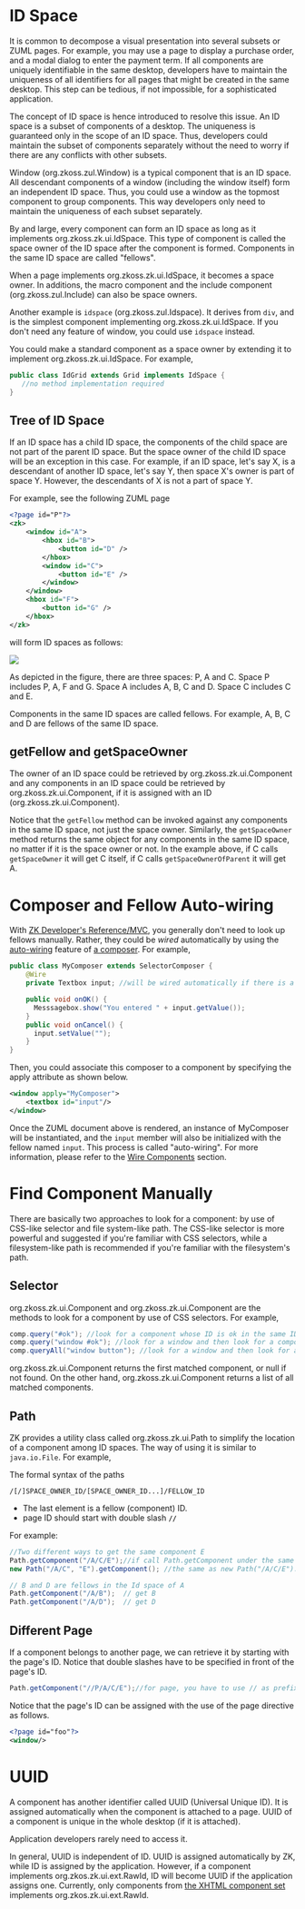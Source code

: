 # ID Space

It is common to decompose a visual presentation into several subsets or
ZUML pages. For example, you may use a page to display a purchase order,
and a modal dialog to enter the payment term. If all components are
uniquely identifiable in the same desktop, developers have to maintain
the uniqueness of all identifiers for all pages that might be created in
the same desktop. This step can be tedious, if not impossible, for a
sophisticated application.

The concept of ID space is hence introduced to resolve this issue. An ID
space is a subset of components of a desktop. The uniqueness is
guaranteed only in the scope of an ID space. Thus, developers could
maintain the subset of components separately without the need to worry
if there are any conflicts with other subsets.

Window (<javadoc>org.zkoss.zul.Window</javadoc>) is a typical component
that is an ID space. All descendant components of a window (including
the window itself) form an independent ID space. Thus, you could use a
window as the topmost component to group components. This way developers
only need to maintain the uniqueness of each subset separately.

By and large, every component can form an ID space as long as it
implements <javadoc type="interface">org.zkoss.zk.ui.IdSpace</javadoc>.
This type of component is called the space owner of the ID space after
the component is formed. Components in the same ID space are called
"fellows".

When a page implements
<javadoc type="interface">org.zkoss.zk.ui.IdSpace</javadoc>, it becomes
a space owner. In additions, the macro component and the include
component (<javadoc>org.zkoss.zul.Include</javadoc>) can also be space
owners.

Another example is `idspace` (<javadoc>org.zkoss.zul.Idspace</javadoc>).
It derives from `div`, and is the simplest component implementing
<javadoc type="interface">org.zkoss.zk.ui.IdSpace</javadoc>. If you
don't need any feature of window, you could use `idspace` instead.

You could make a standard component as a space owner by extending it to
implement <javadoc type="interface">org.zkoss.zk.ui.IdSpace</javadoc>.
For example,

``` java
public class IdGrid extends Grid implements IdSpace {
   //no method implementation required
}
```

## Tree of ID Space

If an ID space has a child ID space, the components of the child space
are not part of the parent ID space. But the space owner of the child ID
space will be an exception in this case. For example, if an ID space,
let's say X, is a descendant of another ID space, let's say Y, then
space X's owner is part of space Y. However, the descendants of X is not
a part of space Y.

For example, see the following ZUML page

``` xml
<?page id="P"?>
<zk>
    <window id="A">
        <hbox id="B">
            <button id="D" />
        </hbox>
        <window id="C">
            <button id="E" />
        </window>
    </window>
    <hbox id="F">
        <button id="G" />
    </hbox>
</zk>
```

will form ID spaces as follows:

![]({{site.baseurl}}/zk_dev_ref/images/zk_the_id_space.jpg)

As depicted in the figure, there are three spaces: P, A and C. Space P
includes P, A, F and G. Space A includes A, B, C and D. Space C includes
C and E.

Components in the same ID spaces are called fellows. For example, A, B,
C and D are fellows of the same ID space.

## getFellow and getSpaceOwner

The owner of an ID space could be retrieved by
<javadoc method="getSpaceOwner()" type="interface">org.zkoss.zk.ui.Component</javadoc>
and any components in an ID space could be retrieved by
<javadoc method="getFellow(java.lang.String)" type="interface">org.zkoss.zk.ui.Component</javadoc>,
if it is assigned with an ID
(<javadoc method="setId(java.lang.String)" type="interface">org.zkoss.zk.ui.Component</javadoc>).

Notice that the `getFellow` method can be invoked against any components
in the same ID space, not just the space owner. Similarly, the
`getSpaceOwner` method returns the same object for any components in the
same ID space, no matter if it is the space owner or not. In the example
above, if C calls `getSpaceOwner` it will get C itself, if C calls
`getSpaceOwnerOfParent` it will get A.

# Composer and Fellow Auto-wiring

With [ZK Developer's
Reference/MVC]({{site.baseurl}}/zk_dev_ref/MVC), you generally
don't need to look up fellows manually. Rather, they could be *wired*
automatically by using the
[auto-wiring]({{site.baseurl}}/zk_dev_ref/MVC/Controller/Wire_Variables)
feature of [a
composer]({{site.baseurl}}/zk_dev_ref/MVC/Controller). For
example,

``` java
public class MyComposer extends SelectorComposer {
    @Wire
    private Textbox input; //will be wired automatically if there is a fellow named input

    public void onOK() {
      Messsagebox.show("You entered " + input.getValue());
    }
    public void onCancel() {
      input.setValue("");
    }
}
```

Then, you could associate this composer to a component by specifying the
apply attribute as shown below.

``` xml
<window apply="MyComposer">
    <textbox id="input"/>
</window>
```

Once the ZUML document above is rendered, an instance of MyComposer will
be instantiated, and the `input` member will also be initialized with
the fellow named `input`. This process is called "auto-wiring". For more
information, please refer to the [Wire
Components]({{site.baseurl}}/zk_dev_ref/MVC/Controller/Wire_Components)
section.

# Find Component Manually

There are basically two approaches to look for a component: by use of
CSS-like selector and file system-like path. The CSS-like selector is
more powerful and suggested if you're familiar with CSS selectors, while
a filesystem-like path is recommended if you're familiar with the
filesystem's path.

## Selector

<javadoc method="query(java.lang.String)" type="interface">org.zkoss.zk.ui.Component</javadoc>
and
<javadoc method="queryAll(java.lang.String)" type="interface">org.zkoss.zk.ui.Component</javadoc>
are the methods to look for a component by use of CSS selectors. For
example,

``` java
comp.query("#ok"); //look for a component whose ID is ok in the same ID space
comp.query("window #ok"); //look for a window and then look for a component with ID=ok in the window
comp.queryAll("window button"); //look for a window and then look for all buttons in the window
```

<javadoc method="query(java.lang.String)" type="interface">org.zkoss.zk.ui.Component</javadoc>
returns the first matched component, or null if not found. On the other
hand,
<javadoc method="queryAll(java.lang.String)" type="interface">org.zkoss.zk.ui.Component</javadoc>
returns a list of all matched components.

## Path

ZK provides a utility class called
<javadoc>org.zkoss.zk.ui.Path</javadoc> to simplify the location of a
component among ID spaces. The way of using it is similar to
`java.io.File`. For example,

The formal syntax of the paths

``` text
/[/]SPACE_OWNER_ID/[SPACE_OWNER_ID...]/FELLOW_ID
```

- The last element is a fellow (component) ID.
- page ID should start with double slash **`//`**

For example:

``` java
//Two different ways to get the same component E
Path.getComponent("/A/C/E");//if call Path.getComponent under the same page.
new Path("/A/C", "E").getComponent(); //the same as new Path("/A/C/E").getComponent()

// B and D are fellows in the Id space of A
Path.getComponent("/A/B");  // get B
Path.getComponent("/A/D");  // get D
```

## Different Page

If a component belongs to another page, we can retrieve it by starting
with the page's ID. Notice that double slashes have to be specified in
front of the page's ID.

``` java
Path.getComponent("//P/A/C/E");//for page, you have to use // as prefix
```

Notice that the page's ID can be assigned with the use of the page
directive as follows.

``` xml
<?page id="foo"?>
<window/>
```

# UUID

A component has another identifier called UUID (Universal Unique ID). It
is assigned automatically when the component is attached to a page. UUID
of a component is unique in the whole desktop (if it is attached).

Application developers rarely need to access it.

In general, UUID is independent of ID. UUID is assigned automatically by
ZK, while ID is assigned by the application. However, if a component
implements <javadoc type="interface">org.zkos.zk.ui.ext.RawId</javadoc>,
ID will become UUID if the application assigns one. Currently, only
components from [ the XHTML component
set](ZUML_Reference/ZUML/Languages/XHTML) implements
<javadoc type="interface">org.zkos.zk.ui.ext.RawId</javadoc>.


